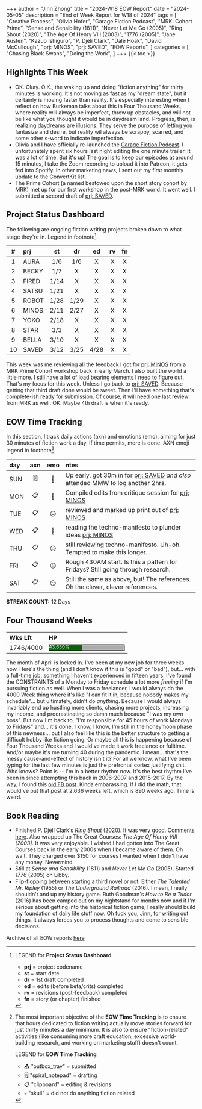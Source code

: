 +++
author = "Jinn Zhong"
title = "2024-W18 EOW Report"
date = "2024-05-05"
description = "End of Week Report for W18 of 2024"
tags = [
    "Creative Process",
    "Olivia Hofer",
    "Garage Fiction Podcast",
    "MRK: Cohort Prime",
    "Sense and Sensibility (1811)",
    "Never Let Me Go (2005)",
    "Ring Shout (2020)",
    "The Age Of Henry VIII (2003)",
    "1776 (2005)",
    "Jane Austen",
    "Kazuo Ishiguro",
    "P. Djèlí Clark",
    "Dale Hoak",
    "David McCullough",
    "prj: MINOS",
    "prj: SAVED",
    "EOW Reports",
]
categories = [
    "Chasing Black Swans",
    "Doing the Work",
]
+++
{{< toc >}}

## Highlights This Week

* OK. Okay. O.K., the waking up and doing "fiction anything" for thirty minutes is working. It's not moving as fast as my "dream state", but it certainly is moving faster than reality. It's especially interesting when I reflect on how Burkeman talks about this in Four Thousand Weeks, where reality will always be imperfect, throw up obstacles, and will not be like what you thought it would be in daydream land. Progress, then, is realizing daydreams are illusions. They serve the purpose of letting you fantasize and desire, but reality wil always be scrappy, scarred, and some other s-word to indicate imperfection.
* Olivia and I have officially re-launched the [Garage Fiction Podcast](http://patreon.com/garagefiction). I unfortunately spent six hours last night editing the one minute trailer. It was a lot of time. But it's up! The goal is to keep our episodes at around 15 minutes, I take the Zoom recording to upload it into Patreon, it gets fed into Spotify. In other marketing news, I sent out my first monthly update to the ConvertKit list.
* The Prime Cohort (a named bestowed upon the short story cohort by MRK) met up for our first workshop in the post-MRK world. It went well. I submitted a second draft of [prj: SAVED](https://journal.jinnzhong.com/tags/prj-saved/).
  
## Project Status Dashboard

The following are ongoing fiction writing projects broken down to what stage they're in. Legend in footnote[^1].

| # | prj | st | dr | ed | rv | fn | 
| :---: | :--- | :---: | :---: | :---: |  :---: |  :---: |
| 1 | AURA | 1/6 | 1/6 | X | X | X | 
| 2 | BECKY | 1/7 | X | X | X | X | 
| 3 | FIRED | 1/14 | X | X | X | X | 
| 4 | SATSU | 1/21 | X | X | X | X | 
| 5 | ROBOT | 1/28 | 1/29 | X | X | X | X | 
| 6 | MINOS | 2/11 | 2/27 | X | X | X | X | 
| 7 | YOKO | 2/18 | X | X | X | X | X | 
| 8 | STAR | 3/3 | X | X | X | X | X | 
| 9 | BELLA | 3/10 | X | X | X | X | X |
| 10 | SAVED | 3/12 | 3/25 | 4/28 | X | X | X |

This week was me reviewing all the feedback I got for [prj: MINOS](https://journal.jinnzhong.com/tags/prj-minos/) from a MRK Prime Cohort workshop back in early March. I also built the world a little more. I still have a lot of load bearing elements I need to figure out. That's my focus for this week. Unless I go back to [prj: SAVED](https://journal.jinnzhong.com/tags/prj-saved/). Because getting that third draft done would be sweet. Then I'll have something that's complete-ish ready for submission. Of course, it will need one last review from MRK as well. OK. Maybe 4th draft is when it's ready.

## EOW Time Tracking

In this section, I track daily actions (axn) and emotions (emo), aiming for just 30 minutes of fiction work a day. If time permits, more is done. AXN emoji legend in footnote[^2].

| day | axn | emo | ntes |
| :--- | :---: | :---: | :--- |
| SUN | :spiral_notepad: | :triumph: | Up early, got 30m in for [prj: SAVED](https://journal.jinnzhong.com/tags/prj-saved/) _and also_ attended MMW to log another 2hrs. |
| MON | :clipboard: | :grimacing: | Compiled edits from critique session for [prj: MINOS](https://journal.jinnzhong.com/tags/prj-minos/) |
| TUE | :clipboard: | :expressionless: | reviewed and marked up print out of [prj: MINOS](https://journal.jinnzhong.com/tags/prj-minos/) |
| WED | :clipboard: | :thinking: | reading the techno-manifesto to plunder ideas [prj: MINOS](https://journal.jinnzhong.com/tags/prj-minos/) |
| THU | :clipboard: | :unamused: | still reviewing techno-manifesto. Uh-oh. Tempted to make this longer... |
| FRI | :clipboard: | :frowning: | Rough 430AM start. Is this a pattern for Fridays? Still going through research. |
| SAT | :clipboard: | :smirk: | Still the same as above, but! The references. Oh the clever, clever references. |

**STREAK COUNT:** 12 Days

## Four Thousand Weeks

| Wks Lft | HP |
| :--- | :--- |
| 1746/4000 | <div style="width:200px;height:15px;background:#AAAAAA;border:1.3px solid #000000;"><div style="width:43.650%;height:15px;background:#006600;font-size:12px; color:white; line-height:12px;">43.650%</div></div> |

The month of April is locked in. I've been at my new job for three weeks now. Here's the thing (and I don't know if this is "good" or "bad"), but... with a full-time job, something I haven't experienced in fifteen years, I've found the CONSTRAINTS of a Monday to Friday schedule a lot more _freeing_ if I'm pursuing fiction as well. When I was a freelancer, I would always do the 4000 Week thing where it's like "I can fit it in, because nobody makes my schedule"... but ultimately, didn't do _anything_. Because I would always invariably end up hustling more clients, chasing more projects, increasing my income, and procrastinating so damn much because "I was my own boss". But now I'm back to, "I'm responsible for 45 hours of work Mondays to Fridays" and... it's done. I know, I know, I'm still in the honeymoon phase of this newness... but I also feel like this is the better structure to getting a difficult hobby like fiction going. Or maybe all this is happening because of Four Thousand Weeks and I would've made it work freelance or fulltime. And/or maybe it's me turning 40 during the pandemic. I mean... that's the messy cause-and-effect of history isn't it? For all we know, what I've been typing for the last few minutes is just the prefrontal cortex justifying shit. Who knows? Point is -- I'm in a better rhythm now. It's the best rhythm I've been in since attempting this back in 2006-2007 and 2015-2017. By the way, I found this [old FB post](https://journal.jinnzhong.com/old-fb-post/). Kinda embarassing. If I did the math, that would've put that post at 2,636 weeks left, which is 890 weeks ago. Time is weird.

## Book Reading

* Finished P. Djèlí Clark's _Ring Shout_ (2020). It was very good. [Comments here](https://journal.jinnzhong.com/commentary-ring-shout-2020/). Also wrapped up The Great Courses: _The Age Of Henry VIII (2003)_. It was very enjoyable. I wished I had gotten into The Great Courses back in the early 2000s when I became aware of them. Oh wait. They charged over $150 for courses I wanted when I didn't have any money. Nevermind.
* Still at _Sense and Sensibility_ (1811) and _Never Let Me Go_ (2005). Started _1776_ (2005) on Libby. 
* Flip-flopping between starting a third novel or not. Either _The Talented Mr. Ripley_ (1955) or _The Underground Railroad_ (2016). I mean, I really shouldn't and up my history game. Ruth Goodman's _How to Be a Tudor_ (2016) has been camped out on my nightstand for months now and if I'm serious about getting into the historical fiction game, I really should build my foundation of daily life stuff now. Oh fuck you, Jinn, for writing out things, it always forces you to process thoughts and come to sensible decisions.
  
Archive of all EOW reports [here](https://journal.jinnzhong.com/tags/eow-reports/)

[^1]: LEGEND for **Project Status Dashboard**

    * **prj** = project codename
    * **st** = start date
    * **dr** = 1st draft completed
    * **ed** = edits (before beta/crits) completed
    * **rv** = revisions (post-feedback) completed
    * **fn** = story (or chapter) finished

[^2]: The most important objective of the **EOW Time Tracking** is to ensure that hours dedicated to  fiction writing actually move stories forward for just thirty minutes a day minimum. It is also to ensure "fiction-related" activities (like consuming more craft education, excessive world-building research, and working on marketing stuff) doesn't count.
    
    LEGEND for **EOW Time Tracking**
    * 📤 "outbox_tray" = submitted
    * 🗒️ "spiral_notepad" = drafting
    * 📋 "clipboard" = editing & revisions
    * 💀 "skull" = did not do anything fiction related


